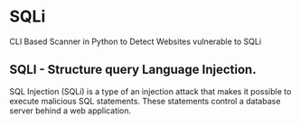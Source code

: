 # SQLi
CLI Based Scanner in Python to Detect Websites vulnerable to SQLi
## SQLI - Structure query Language Injection.
SQL Injection (SQLi) is a type of an injection attack that makes it possible to execute malicious SQL statements. These statements control a database server behind a web application.

